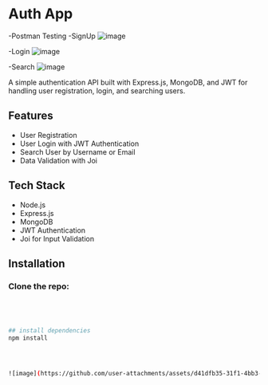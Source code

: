 # Auth App
-Postman Testing
-SignUp
![image](https://github.com/user-attachments/assets/977e51bf-00bb-4898-8c72-631d944e3bb1)

-Login
![image](https://github.com/user-attachments/assets/779879f4-71ca-4285-af57-a88af551602c)

-Search
![image](https://github.com/user-attachments/assets/583f4519-3003-498a-b679-42f0b81338cd)

A simple authentication API built with Express.js, MongoDB, and JWT for handling user registration, login, and searching users.

## Features
- User Registration
- User Login with JWT Authentication
- Search User by Username or Email
- Data Validation with Joi

## Tech Stack
- Node.js
- Express.js
- MongoDB
- JWT Authentication
- Joi for Input Validation

## Installation

### Clone the repo:
```sh




## install dependencies
npm install




![image](https://github.com/user-attachments/assets/d41dfb35-31f1-4bb3-96b4-463b1f508905)



